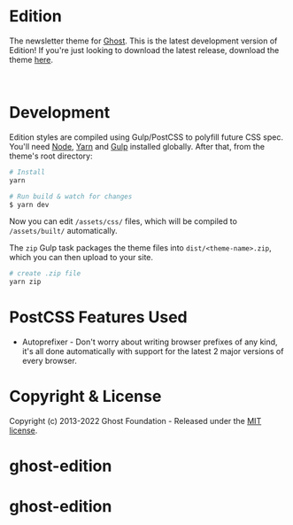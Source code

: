 # Edition

The newsletter theme for [Ghost](http://github.com/tryghost/ghost/). This is the latest development version of Edition! If you're just looking to download the latest release, download the theme [here](https://github.com/TryGhost/Edition/archive/refs/heads/main.zip).

&nbsp;

# Development

Edition styles are compiled using Gulp/PostCSS to polyfill future CSS spec. You'll need [Node](https://nodejs.org/), [Yarn](https://yarnpkg.com/) and [Gulp](https://gulpjs.com) installed globally. After that, from the theme's root directory:

```bash
# Install
yarn

# Run build & watch for changes
$ yarn dev
```

Now you can edit `/assets/css/` files, which will be compiled to `/assets/built/` automatically.

The `zip` Gulp task packages the theme files into `dist/<theme-name>.zip`, which you can then upload to your site.

```bash
# create .zip file
yarn zip
```

# PostCSS Features Used

- Autoprefixer - Don't worry about writing browser prefixes of any kind, it's all done automatically with support for the latest 2 major versions of every browser.

# Copyright & License

Copyright (c) 2013-2022 Ghost Foundation - Released under the [MIT license](LICENSE).
# ghost-edition
# ghost-edition
